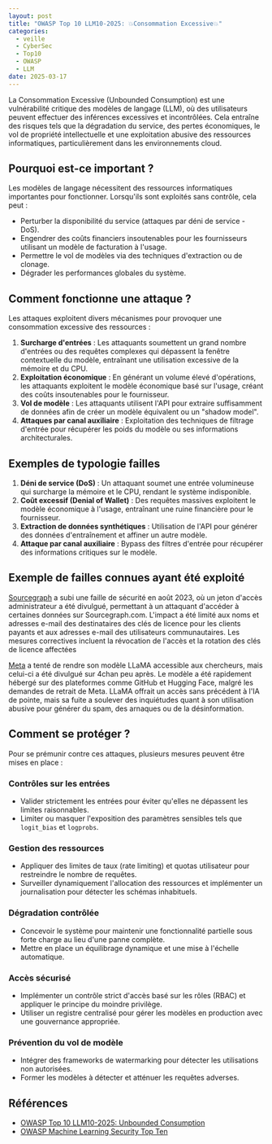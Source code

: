 ```yaml
---
layout: post
title: "OWASP Top 10 LLM10-2025: 💥Consommation Excessive💥"
categories:
  - veille
  - CyberSec
  - Top10
  - OWASP
  - LLM
date: 2025-03-17
---
```


La Consommation Excessive (Unbounded Consumption) est une vulnérabilité critique des modèles de langage (LLM),
où des utilisateurs peuvent effectuer des inférences excessives et incontrôlées.
Cela entraîne des risques tels que la dégradation du service, des pertes économiques, le vol de propriété
intellectuelle et une exploitation abusive des ressources informatiques, particulièrement dans les environnements cloud.

## Pourquoi est-ce important ?

Les modèles de langage nécessitent des ressources informatiques importantes pour fonctionner. Lorsqu'ils sont
exploités sans contrôle, cela peut :

- Perturber la disponibilité du service (attaques par déni de service - DoS).
- Engendrer des coûts financiers insoutenables pour les fournisseurs utilisant un modèle de facturation à l'usage.
- Permettre le vol de modèles via des techniques d'extraction ou de clonage.
- Dégrader les performances globales du système.

## Comment fonctionne une attaque ?

Les attaques exploitent divers mécanismes pour provoquer une consommation excessive des ressources :

1. **Surcharge d'entrées** : Les attaquants soumettent un grand nombre d'entrées ou des requêtes complexes qui
   dépassent la fenêtre contextuelle du modèle, entraînant une utilisation excessive de la mémoire et du CPU.
2. **Exploitation économique** : En générant un volume élevé d'opérations, les attaquants exploitent le modèle
   économique basé sur l'usage, créant des coûts insoutenables pour le fournisseur.
3. **Vol de modèle** : Les attaquants utilisent l'API pour extraire suffisamment de données afin de créer un modèle
   équivalent ou un "shadow model".
4. **Attaques par canal auxiliaire** : Exploitation des techniques de filtrage d'entrée pour récupérer les poids du
   modèle ou ses informations architecturales.

## Exemples de typologie failles

1. **Déni de service (DoS)** : Un attaquant soumet une entrée volumineuse qui surcharge la mémoire et le CPU, rendant
   le système indisponible.
2. **Coût excessif (Denial of Wallet)** : Des requêtes massives exploitent le modèle économique à l'usage, entraînant
   une ruine financière pour le fournisseur.
3. **Extraction de données synthétiques** : Utilisation de l'API pour générer des données d'entraînement et affiner un
   autre modèle.
4. **Attaque par canal auxiliaire** : Bypass des filtres d'entrée pour récupérer des informations critiques sur le
   modèle.

## Exemple de failles connues ayant été exploité

[Sourcegraph](https://sourcegraph.com/blog/security-update-august-2023) a subi une faille de sécurité en août 2023, où
un jeton d'accès administrateur a été divulgué, permettant à
un attaquant d'accéder à certaines données sur Sourcegraph.com. L'impact a été limité aux noms et adresses e-mail des
destinataires des clés de licence pour les clients payants et aux adresses e-mail des utilisateurs communautaires. Les
mesures correctives incluent la révocation de l'accès et la rotation des clés de licence affectées

[Meta](https://www.deeplearning.ai/the-batch/how-metas-llama-nlp-model-leaked/)  a tenté de rendre son modèle LLaMA
accessible aux chercheurs, mais celui-ci a été divulgué sur 4chan peu après. Le modèle a été rapidement hébergé sur des
plateformes comme GitHub et Hugging Face, malgré les demandes de retrait de Meta. LLaMA offrait un accès sans précédent à
l'IA de pointe, mais sa fuite a soulever des inquiétudes quant à son utilisation abusive pour générer du spam, des
arnaques ou de la désinformation.

## Comment se protéger ?

Pour se prémunir contre ces attaques, plusieurs mesures peuvent être mises en place :

### Contrôles sur les entrées

- Valider strictement les entrées pour éviter qu'elles ne dépassent les limites raisonnables.
- Limiter ou masquer l'exposition des paramètres sensibles tels que `logit_bias` et `logprobs`.

### Gestion des ressources

- Appliquer des limites de taux (rate limiting) et quotas utilisateur pour restreindre le nombre de requêtes.
- Surveiller dynamiquement l'allocation des ressources et implémenter un journalisation pour détecter les schémas
  inhabituels.

### Dégradation contrôlée

- Concevoir le système pour maintenir une fonctionnalité partielle sous forte charge au lieu d'une panne complète.
- Mettre en place un équilibrage dynamique et une mise à l'échelle automatique.

### Accès sécurisé

- Implémenter un contrôle strict d'accès basé sur les rôles (RBAC) et appliquer le principe du moindre privilège.
- Utiliser un registre centralisé pour gérer les modèles en production avec une gouvernance appropriée.

### Prévention du vol de modèle

- Intégrer des frameworks de watermarking pour détecter les utilisations non autorisées.
- Former les modèles à détecter et atténuer les requêtes adverses.

## Références

- [OWASP Top 10 LLM10-2025: Unbounded Consumption](https://genai.owasp.org/llmrisk/llm102025-unbounded-consumption/)
- [OWASP Machine Learning Security Top Ten](https://owasp.org/www-project-machine-learning-security-top-10/)


